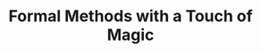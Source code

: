 ---
title: "Formal Methods with a Touch of Magic"
collection: publications
permalink: /publication/secretive
year: 2020
short-venue: "FMCAD-20"
venue-url: "https://fmcad.forsyte.at/FMCAD20/"
venue: "In Proceedings of the 20th Conference on Formal Methods in Computer-Aided Design, 2020."
paperurl: "https://praal.github.io/publications/FMCAD-Magic.pdf"
coauthors: ["Parand Alizadeh Alamdari", "Guy Avni","Anna Lukina" ,"Thomas Henzinger"]
---